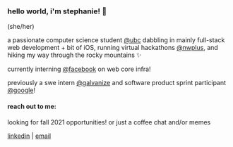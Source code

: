 ### hello world, i'm stephanie! 👋
(she/her)

a passionate computer science student [@ubc](https://www.cs.ubc.ca/) dabbling in mainly full-stack web development + bit of iOS, running virtual hackathons [@nwplus](https://www.nwplus.io/), and hiking my way through the rocky mountains ✨

currently interning [@facebook](https://www.facebook.com) on web core infra! 

previously a swe intern [@galvanize](https://www.linkedin.com/company/wegalvanize/) and software product sprint participant [@google](https://buildyourfuture.withgoogle.com/programs/softwareproductsprint/)!

#### reach out to me:

looking for fall 2021 opportunities! or just a coffee chat and/or memes

[linkedin](https://linkedin.com/in/stephaniejnc) | [email](stephaniejnc@outlook.com)
<!--
**stephaniejnc/stephaniejnc** is a ✨ _special_ ✨ repository because its `README.md` (this file) appears on your GitHub profile.

Here are some ideas to get you started:

- 🔭 I’m currently working on ...
- 🌱 I’m currently learning ...
- 👯 I’m looking to collaborate on ...
- 🤔 I’m looking for help with ...
- 💬 Ask me about ...
- 📫 How to reach me: ...
- 😄 Pronouns: ...
- ⚡ Fun fact: ...
-->


